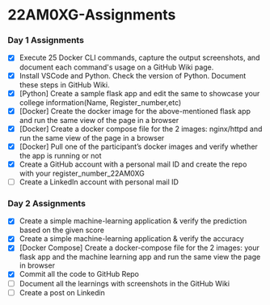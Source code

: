 # 22AM0XG-Assignments

### Day 1 Assignments

- [x] Execute 25 Docker CLI commands, capture the output screenshots, and document each command's usage on a GitHub Wiki page.
- [x] Install VSCode and Python. Check the version of Python. Document these steps in GitHub Wiki.
- [x] [Python] Create a sample flask app and edit the same to showcase your college information(Name, Register_number,etc)
- [x] [Docker] Create the docker image for the above-mentioned flask app and run the same view of the page in a browser
- [x] [Docker] Create a docker compose file for the 2 images: nginx/httpd and run the same view of the page in a browser
- [x] [Docker] Pull one of the participant’s docker images and verify whether the app is running or not 
- [x] Create a GitHub account with a personal mail ID and create the repo with your register_number_22AM0XG
- [ ] Create a LinkedIn account with personal mail ID

### Day 2 Assignments

- [x] Create a simple machine-learning application & verify the prediction based on the given score
- [x] Create a simple machine-learning application & verify the accuracy
- [x] [Docker Compose] Create a docker-compose file for the 2 images: your flask app and the machine learning app and run the same view the page in browser
- [x] Commit all the code to GitHub Repo
- [ ] Document all the learnings with screenshots in the GitHub Wiki
- [ ] Create a post on Linkedin
